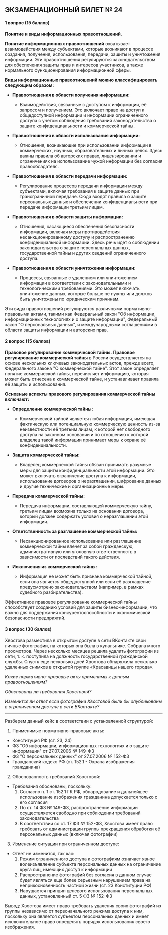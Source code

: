 ## ЭКЗАМЕНАЦИОННЫЙ БИЛЕТ № 24
#### 1 вопрос (15 баллов)
**Понятие и виды информационных правоотношений.**

**Понятие информационных правоотношений** охватывает взаимодействия между субъектами, которые возникают в процессе создания, получения, использования, передачи, защиты и уничтожения информации. Эти правоотношения регулируются законодательством для обеспечения защиты прав и интересов участников, а также нормального функционирования информационной сферы.

**Виды информационных правоотношений можно классифицировать следующим образом:**

- **Правоотношения в области получения информации:**
  - Взаимодействия, связанные с доступом к информации, её запросом и получением. Это включает право на доступ к общедоступной информации и информации ограниченного доступа с учетом соблюдения требований законодательства о защите конфиденциальности и коммерческой тайны.

- **Правоотношения в области использования информации:**
  - Отношения, возникающие при использовании информации в коммерческих, научных, образовательных и личных целях. Здесь важны правила об авторских правах, лицензировании и ограничениях на использование чужой информации без согласия правообладателя.

- **Правоотношения в области передачи информации:**
  - Регулирование процессов передачи информации между субъектами, включая требования к защите данных при трансграничной передаче. Сюда входят правила о защите персональных данных и обеспечении конфиденциальности при передаче информации третьим лицам.

- **Правоотношения в области защиты информации:**
  - Отношения, касающиеся обеспечения безопасности информации, включая меры противодействия несанкционированному доступу и распространению конфиденциальной информации. Здесь речь идет о соблюдении законодательства о защите персональных данных, государственной тайны и других сведений ограниченного доступа.

- **Правоотношения в области уничтожения информации:**
  - Процессы, связанные с удалением или уничтожением информации в соответствии с законодательными и технологическими требованиями. Это может включать уничтожение данных, которые больше не нужны или должны быть уничтожены по юридическим причинам.

Эти виды правоотношений регулируются различными нормативно-правовыми актами, такими как Федеральный закон "Об информации, информационных технологиях и о защите информации", Федеральный закон "О персональных данных", и международными соглашениями в области защиты информации и авторских прав.


#### 2 вопрос (15 баллов)
**Правовое регулирование коммерческой тайны.**
**Правовое регулирование коммерческой тайны** в России осуществляется на основе нескольких ключевых законодательных актов, прежде всего, Федерального закона "О коммерческой тайне". Этот закон определяет понятие коммерческой тайны, перечисляет информацию, которая может быть отнесена к коммерческой тайне, и устанавливает правила её защиты и использования.

**Основные аспекты правового регулирования коммерческой тайны включают:**

- **Определение коммерческой тайны:**
  - Коммерческой тайной является любая информация, имеющая фактическую или потенциальную коммерческую ценность из-за неизвестности её третьим лицам, к которой нет свободного доступа на законном основании и по отношению к которой владелец такой информации принимает меры к охране её конфиденциальности.

- **Защита коммерческой тайны:**
  - Владелец коммерческой тайны обязан принимать разумные меры для защиты конфиденциальности этой информации. Это может включать ограничение доступа к информации, использование договоров о неразглашении, шифрование данных и другие технические и организационные меры.

- **Передача коммерческой тайны:**
  - Передача информации, составляющей коммерческую тайну, третьим лицам возможна только на основании договора, который должен содержать условия о неразглашении этой информации.

- **Ответственность за разглашение коммерческой тайны:**
  - Несанкционированное использование или разглашение коммерческой тайны влечет за собой гражданскую, административную или уголовную ответственность в зависимости от последствий такого действия.

- **Исключения из коммерческой тайны:**
  - Информация не может быть признана коммерческой тайной, если она является общедоступной или если её разглашение предусмотрено законодательством (например, в рамках судебного разбирательства).

Эффективное правовое регулирование коммерческой тайны способствует созданию условий для защиты бизнес-информации, что важно для поддержания конкурентоспособности и экономической безопасности предприятий.


#### 3 вопрос (30 баллов)

Хвостова разместила в открытом доступе в сети ВКонтакте свои личные фотографии, на которых она была в купальнике. Собрала много просмотров. Через несколько месяцев решила удалить фотографии из сети, т. к. поступила на должность государственной гражданской службы. Спустя еще несколько дней Хвостова обнаружила несколько удаленных снимков в открытой группе «Красавицы нашего города».

_Какие нормативно-правовые акты применимы к данным правоотношениям?_

_Обоснованы ли требования Хвостовой?_

_Изменится ли ответ если фотографии Хвостовой были бы опубликованы в ограниченном доступе в сети ВКонтакте?_

---
Разберем данный кейс в соответствии с установленной структурой:

1. Применимые нормативно-правовые акты:
- Конституция РФ (ст. 23, 24)
- ФЗ "Об информации, информационных технологиях и о защите информации" от 27.07.2006 № 149-ФЗ
- ФЗ "О персональных данных" от 27.07.2006 № 152-ФЗ
- Гражданский кодекс РФ (ст. 152.1 - Охрана изображения гражданина)

2. Обоснованность требований Хвостовой:
- Требования обоснованы, поскольку:
   1. Согласно п. 1 ст. 152.1 ГК РФ, обнародование и дальнейшее использование изображения гражданина допускается только с его согласия
   2. По ст. 14 ФЗ № 149-ФЗ, распространение информации осуществляется свободно при соблюдении требований законодательства
   3. В соответствии со ст. 17 ФЗ № 152-ФЗ, Хвостова имеет право требовать от администрации группы прекращения обработки её персональных данных (включая фотографии)

3. Изменение ситуации при ограниченном доступе:
- Ответ не изменится, так как:
   1. Режим ограниченного доступа к фотографиям означает явное волеизъявление субъекта персональных данных на ограничение круга лиц, имеющих доступ к информации
   2. Распространение фотографий без согласия в данном случае будет являться еще более серьезным нарушением права на неприкосновенность частной жизни (ст. 23 Конституции РФ)
   3. Нарушается принцип целевого использования персональных данных, установленный ст. 5 ФЗ № 152-ФЗ

Вывод: Хвостова имеет право требовать удаления своих фотографий из группы независимо от первоначального режима доступа к ним, поскольку она является субъектом персональных данных и имеет исключительное право определять порядок использования своего изображения.

